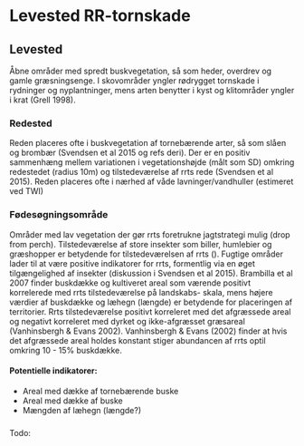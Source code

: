 # Levested RR-tornskade

## Levested
Åbne områder med spredt buskvegetation, så som heder, overdrev og gamle græsningsenge. I skovområder 
yngler rødrygget tornskade i rydninger og nyplantninger, mens arten benytter i kyst og klitområder yngler i krat (Grell 1998).

### Redested
Reden placeres ofte i buskvegetation af tornebærende arter, så som slåen og brombær (Svendsen et al 2015 og refs deri).
Der er en positiv sammenhæng mellem variationen i vegetationshøjde (målt som SD) omkring redestedet (radius 10m) og
 tilstedeværelse af rrts rede (Svendsen et al 2015). Reden placeres ofte i nærhed af våde lavninger/vandhuller (estimeret ved TWI)

### Fødesøgningsområde
Områder med lav vegetation der gør rrts foretrukne jagtstrategi mulig (drop from perch). Tilstedeværelse af store insekter
som biller, humlebier og græshopper er betydende for tilstedeværelsen af rrts (). Fugtige områder lader til at være positive
indikatorer for rrts, formentlig via en øget tilgængelighed af insekter (diskussion i Svendsen et al 2015).
Brambilla et al 2007 finder buskdække og kultiveret areal som værende positivt korrelerede med rrts tilstedeværelse på landskabs-
skala, mens højere værdier af buskdække og læhegn (længde) er betydende for placeringen af territorier.
Rrts tilstedeværelse positivt korreleret med det afgræssede areal og negativt korreleret med dyrket og ikke-afgræsset
 græsareal (Vanhinsbergh & Evans 2002). Vanhinsbergh & Evans (2002) finder at hvis det afgræssede areal holdes konstant stiger 
 abundancen af rrts optil omkring 10 - 15% buskdække.

#### Potentielle indikatorer:
 - Areal med dække af tornebærende buske
 - Areal med dække af buske
 - Mængden af læhegn (længde?)



#####
Todo:

